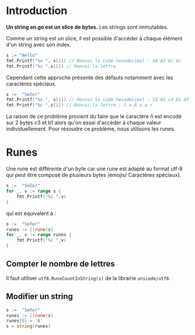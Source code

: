 # Introduction

**Un string en go est un slice de bytes.**
Les strings sont immutables.

Comme un string est un slice, il est possible d'accèder à chaque élément d'un string avec son index.

```go
s := "Hello"
fmt.Printf("%x ", s[1]) // Renvoi le code hexadécimal : 48 65 6c 6c
fmt.Printf("%c ",s[1]) // Renvoi la lettre
```

Cependant cette approche présente des défauts notamment avec les caractères spéciaux.

```go
s :=  "Señor"
fmt.Printf("%x ", s[1]) // Renvoi le code hexadécimal : 53 65 c3 b1 6f 72
fmt.Printf("%c ",s[1]) // Renvoi la lettre : S e Ã ± o r
```

La raison de ce problème provient du faire que le caractère ñ est encodé sur 2 bytes c3 et b1 alors qu'on essai d'accèder à chaque valeur individuellement.
Pour résoudre ce problème, nous utilisons les runes.

# Runes

Une rune est différente d'un byte car une rune est adapté au format utf-8 qui peut être composé de plusieurs bytes (emojis/ Caractères spéciaux).

```go
s :=  "Señor"
for _, v := range s {
    fmt.Printf("%c ",v)
}
```

qui est équivalent à :

```go
s :=  "Señor"
runes := []rune(s)
for _, v := range runes {
    fmt.Printf("%c ",v)
}
```

## Compter le nombre de lettres

Il faut utiliser `utf8.RuneCountInString(s)` de la librairie `unicode/utf8`.

## Modifier un string

```go
s :=  "Señor"
runes := []rune(s)
runes[0] = 'A'
s = string(runes)
```
